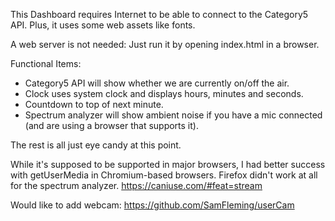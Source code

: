 This Dashboard requires Internet to be able to connect to the Category5 API. Plus, it uses some web assets like fonts.

A web server is not needed: Just run it by opening index.html in a browser.

Functional Items:
- Category5 API will show whether we are currently on/off the air.
- Clock uses system clock and displays hours, minutes and seconds.
- Countdown to top of next minute.
- Spectrum analyzer will show ambient noise if you have a mic connected (and are using a browser that supports it).

The rest is all just eye candy at this point.

While it's supposed to be supported in major browsers, I had better success with getUserMedia in Chromium-based browsers. Firefox didn't work at all for the spectrum analyzer.
https://caniuse.com/#feat=stream


Would like to add webcam:
https://github.com/SamFleming/userCam
